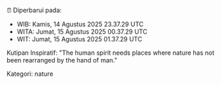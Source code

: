 ⏰ Diperbarui pada:
- WIB: Kamis, 14 Agustus 2025 23.37.29 UTC
- WITA: Jumat, 15 Agustus 2025 00.37.29 UTC
- WIT: Jumat, 15 Agustus 2025 01.37.29 UTC

Kutipan Inspiratif:
"The human spirit needs places where nature has not been rearranged by the hand of man."


Kategori: nature

